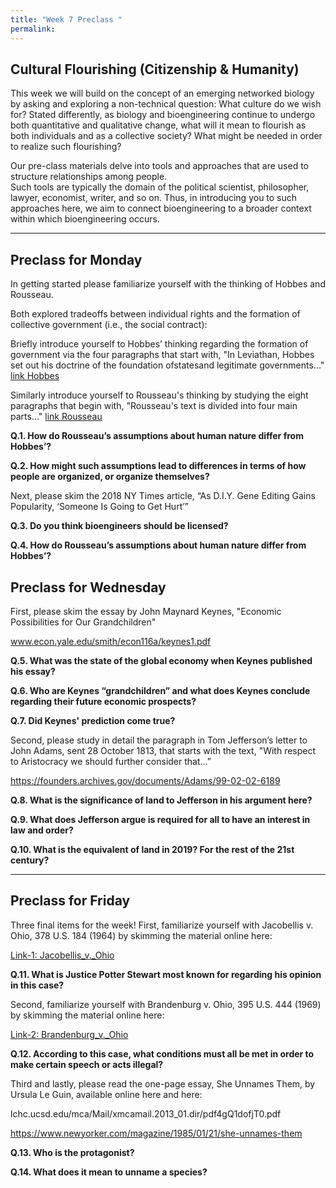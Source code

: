 ```yaml
---
title: "Week 7 Preclass "
permalink: 
---
```


## Cultural Flourishing (Citizenship & Humanity)

This week we will build on the concept of an emerging networked biology by asking and exploring a non-technical question:  What culture do we wish for?  Stated differently, as biology and bioengineering continue to undergo both quantitative and qualitative change, what will it mean to flourish as both individuals and as a collective society?  What might be needed in order to realize such flourishing?  

Our pre-class materials delve into tools and approaches that are used to structure relationships among people.  
Such tools are typically the domain of the political scientist, philosopher, lawyer, economist, writer, and so on. Thus, in introducing you to such approaches here, we aim to connect bioengineering to a broader context within which bioengineering occurs.  

_______________________________________________________________________

## Preclass for Monday 

In getting started please familiarize yourself with the thinking of Hobbes and Rousseau.  

Both explored tradeoffs between individual rights and the formation of collective government (i.e., the social contract):  

Briefly introduce yourself to Hobbes’ thinking regarding the formation of government via the four 
paragraphs that start with, "In Leviathan, Hobbes set out his 
doctrine of the foundation ofstatesand legitimate governments..."
[link Hobbes](https://en.wikipedia.org/wiki/Thomas_Hobbes#Leviathan)

Similarly introduce yourself to Rousseau's thinking by studying the eight paragraphs that begin with, 
"Rousseau's text is divided into four main parts..."
[link Rousseau](https://en.wikipedia.org/wiki/Discourse_on_Inequality#Argument)

**Q.1. How do Rousseau’s assumptions about human nature differ from Hobbes’?** 

**Q.2. How might such assumptions lead to differences in terms of how people are organized, or organize themselves?**

Next, please skim the 2018 NY Times article, “As D.I.Y. Gene Editing Gains Popularity, ‘Someone Is Going to Get Hurt’”

**Q.3. Do you think bioengineers should be licensed?**

**Q.4. How do Rousseau’s assumptions about human nature differ from Hobbes’?** 

## Preclass for Wednesday

First, please skim the essay by John Maynard Keynes, "Economic Possibilities for Our Grandchildren"

www.econ.yale.edu/smith/econ116a/keynes1.pdf

**Q.5.  What was the state of the global economy when Keynes published his essay?**

**Q.6.  Who are Keynes “grandchildren” and what does Keynes conclude regarding their future economic prospects?**

**Q.7.  Did Keynes' prediction come true?**

Second, please study in detail the paragraph in Tom Jefferson’s letter to John Adams, sent 28 October 1813, that starts with the text, "With respect to Aristocracy we should further consider that…”

https://founders.archives.gov/documents/Adams/99-02-02-6189

**Q.8.  What is the significance of land to Jefferson in his argument here?**

**Q.9.  What does Jefferson argue is required for all to have an interest in law and order?**

**Q.10.  What is the equivalent of land in 2019?  For the rest of the 21st century?**

_______________________________________________________________________

## Preclass for Friday


Three final items for the week!  First, familiarize yourself with Jacobellis v. Ohio, 378 U.S. 184 (1964) by skimming the material online here:

[Link-1: Jacobellis_v._Ohio](https://en.wikipedia.org/wiki/Jacobellis_v._Ohio)

**Q.11.  What is Justice Potter Stewart most known for regarding his opinion in this case?** 

Second, familiarize yourself with Brandenburg v. Ohio, 395 U.S. 444 (1969) by skimming the material online here:

[Link-2: Brandenburg_v._Ohio](https://en.wikipedia.org/wiki/Brandenburg_v._Ohio)

**Q.12. According to this case, what conditions must all be met in order to make certain speech or acts illegal?**

Third and lastly, please read the one-page essay, She Unnames Them, by Ursula Le Guin, available online here and here:

lchc.ucsd.edu/mca/Mail/xmcamail.2013_01.dir/pdf4gQ1dofjT0.pdf

https://www.newyorker.com/magazine/1985/01/21/she-unnames-them

**Q.13. Who is the protagonist?**

**Q.14. What does it mean to unname a species?**
